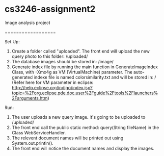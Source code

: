 cs3246-assignment2
==================

Image analysis project

==================

Set Up:

1. Create a folder called "uploaded". The front end will upload the new query photo to this folder: /uploaded/
2. The database images should be stored in: /image/
3. Generate index file by running the main function in GenerateImageIndex Class, with -Xmx4g as VM (VirtualMachine) parameter. The auto-generated indexe file is named colorsimilarity.txt and will be stored in: / (Refer here for VM parameter in eclipse: http://help.eclipse.org/indigo/index.jsp?topic=%2Forg.eclipse.pde.doc.user%2Fguide%2Ftools%2Flaunchers%2Farguments.htm)

Run: 

1. The user uploads a new query image. It's going to be uploaded to /uploaded/
2. The front end call the public static method: query(String fileName) in the Class WebServiceHandler.
3. The relevent document names will be printed out using System.out.println().
4. The front end will notice the document names and display the images.
